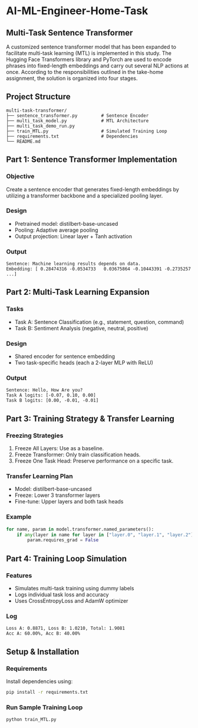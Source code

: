# AI-ML-Engineer-Home-Task

## Multi-Task Sentence Transformer

A customized sentence transformer model that has been expanded to facilitate multi-task learning (MTL) is implemented in this study. The Hugging Face Transformers library and PyTorch are used to encode phrases into fixed-length embeddings and carry out several NLP actions at once. According to the responsibilities outlined in the take-home assignment, the solution is organized into four stages.

## Project Structure

```
multi-task-transformer/
├── sentence_transformer.py         # Sentence Encoder
├── multi_task_model.py             # MTL Architecture
├── multi_task_demo_run.py
├── train_MTL.py                    # Simulated Training Loop
├── requirements.txt                # Dependencies
└── README.md
```

## Part 1: Sentence Transformer Implementation

### Objective

Create a sentence encoder that generates fixed-length embeddings by utilizing a transformer backbone and a specialized pooling layer.

### Design

- Pretrained model: distilbert-base-uncased  
- Pooling: Adaptive average pooling  
- Output projection: Linear layer + Tanh activation

### Output

```
Sentence: Machine learning results depends on data.
Embedding: [ 0.28474316 -0.0534733   0.03675864 -0.10443391 -0.2735257 ...]
```

## Part 2: Multi-Task Learning Expansion

### Tasks

- Task A: Sentence Classification (e.g., statement, question, command)  
- Task B: Sentiment Analysis (negative, neutral, positive)

### Design

- Shared encoder for sentence embedding  
- Two task-specific heads (each a 2-layer MLP with ReLU)

### Output

```
Sentence: Hello, How Are you?
Task A logits: [-0.07, 0.10, 0.00]
Task B logits: [0.00, -0.01, -0.01]
```

## Part 3: Training Strategy & Transfer Learning

### Freezing Strategies

1. Freeze All Layers: Use as a baseline.  
2. Freeze Transformer: Only train classification heads.  
3. Freeze One Task Head: Preserve performance on a specific task.

### Transfer Learning Plan

- Model: distilbert-base-uncased  
- Freeze: Lower 3 transformer layers  
- Fine-tune: Upper layers and both task heads

### Example

```python
for name, param in model.transformer.named_parameters():
    if any(layer in name for layer in ["layer.0", "layer.1", "layer.2"]):
        param.requires_grad = False
```

## Part 4: Training Loop Simulation

### Features

- Simulates multi-task training using dummy labels  
- Logs individual task loss and accuracy  
- Uses CrossEntropyLoss and AdamW optimizer

### Log

```
Loss A: 0.8871, Loss B: 1.0210, Total: 1.9081
Acc A: 60.00%, Acc B: 40.00%
```

## Setup & Installation

### Requirements

Install dependencies using:

```bash
pip install -r requirements.txt
```

### Run Sample Training Loop

```bash
python train_MTL.py
```
